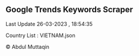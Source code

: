 

## Google Trends Keywords Scraper 
 
Last Update 26-03-2023 , 18:54:35

Country List :
VIETNAM.json



© Abdul Muttaqin 
